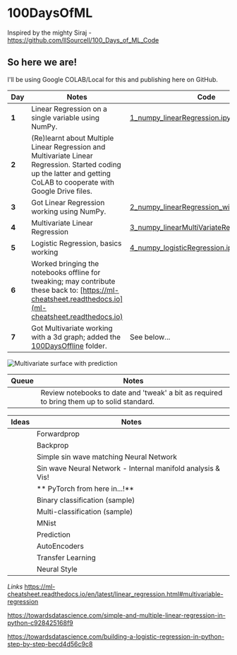 # 100DaysOfML

Inspired by the mighty Siraj - https://github.com/llSourcell/100_Days_of_ML_Code


## So here we are!

I'll be using Google COLAB/Local for this and publishing here on GitHub.

Day | Notes | Code
----|-------|-----
**1** | Linear Regression on a single variable using NumPy. | [1_numpy_linearRegression.ipynb](1_numpy_linearRegression.ipynb)
**2** | (Re)learnt about Multiple Linear Regression and Multivariate Linear Regression. Started coding up the latter and getting CoLAB to cooperate with Google Drive files.
**3** | Got Linear Regression working using NumPy. | [2_numpy_linearRegression_with_CostFn.ipynb](2_numpy_linearRegression_with_CostFn.ipynb)
**4** | Multivariate Linear Regression | [3_numpy_linearMultiVariateRegression.ipynb](3_numpy_linearMultiVariateRegression.ipynb)
**5** | Logistic Regression, basics working | [4_numpy_logisticRegression.ipynb](4_numpy_logisticRegression.ipynb)
**6** | Worked bringing the notebooks offline for tweaking; may contribute these back to: [https://ml-cheatsheet.readthedocs.io](ml-cheatsheet.readthedocs.io)  |
**7** | Got Multivariate working with a 3d graph; added the [100DaysOffline](100DaysOffline) folder. | See below...

![Multivariate surface with prediction](https://raw.githubusercontent.com/tomwilde/100DaysOfMLCode/master/100DaysOffline/Regression/3.multivariateRegression.jpeg)

Queue | Notes 
----|-------
&nbsp; | Review notebooks to date and 'tweak' a bit as required to bring them up to solid standard.

Ideas | Notes
------|------
&nbsp; | Forwardprop
&nbsp; | Backprop
&nbsp; | Simple sin wave matching Neural Network
&nbsp; | Sin wave Neural Network - Internal manifold analysis & Vis!
&nbsp; | ** PyTorch from here in...!**
&nbsp; | Binary classification (sample)
&nbsp; | Multi-classification (sample)
&nbsp; | MNist 
&nbsp; | Prediction 
&nbsp; | AutoEncoders  
&nbsp; | Transfer Learning  
&nbsp; | Neural Style 





_Links_
https://ml-cheatsheet.readthedocs.io/en/latest/linear_regression.html#multivariable-regression

https://towardsdatascience.com/simple-and-multiple-linear-regression-in-python-c928425168f9

https://towardsdatascience.com/building-a-logistic-regression-in-python-step-by-step-becd4d56c9c8
